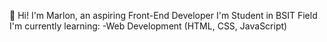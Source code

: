 👋 Hi! I'm Marlon, an aspiring Front-End Developer
I'm Student in BSIT Field  
I'm currently learning:
-Web Development (HTML, CSS, JavaScript)

